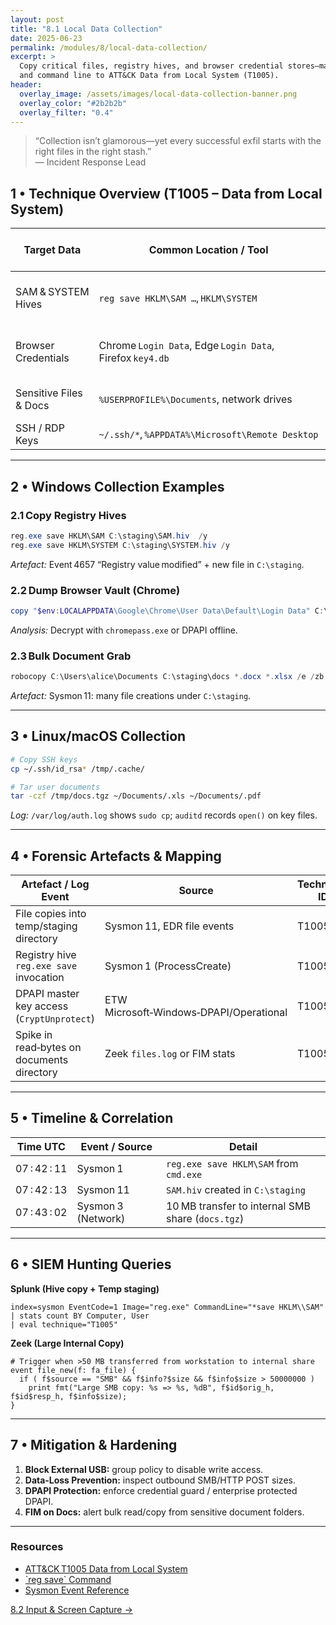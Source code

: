 ```yaml
---
layout: post
title: "8.1 Local Data Collection"
date: 2025-06-23
permalink: /modules/8/local-data-collection/
excerpt: >
  Copy critical files, registry hives, and browser credential stores—map every artefact
  and command line to ATT&CK Data from Local System (T1005).
header:
  overlay_image: /assets/images/local-data-collection-banner.png
  overlay_color: "#2b2b2b"
  overlay_filter: "0.4"
---
```


> “Collection isn’t glamorous—yet every successful exfil starts with the right files in the right stash.”  
> — Incident Response Lead

## 1 • Technique Overview (T1005 – Data from Local System)

| Target Data               | Common Location / Tool                             | Why Attackers Want It                     |
|---------------------------|----------------------------------------------------|-------------------------------------------|
| SAM & SYSTEM Hives        | `reg save HKLM\SAM …`, `HKLM\SYSTEM`               | Password hashes for offline cracking      |
| Browser Credentials       | Chrome `Login Data`, Edge `Login Data`, Firefox `key4.db` | Re‑useable web creds & MFA cookies |
| Sensitive Files & Docs    | `%USERPROFILE%\Documents`, network drives          | IP theft or business disruption           |
| SSH / RDP Keys            | `~/.ssh/*`, `%APPDATA%\Microsoft\Remote Desktop`    | Lateral movement                          |

---

## 2 • Windows Collection Examples

### 2.1 Copy Registry Hives
```powershell
reg.exe save HKLM\SAM C:\staging\SAM.hiv  /y
reg.exe save HKLM\SYSTEM C:\staging\SYSTEM.hiv /y
```
*Artefact:* Event 4657 “Registry value modified” + new file in `C:\staging`.

### 2.2 Dump Browser Vault (Chrome)
```powershell
copy "$env:LOCALAPPDATA\Google\Chrome\User Data\Default\Login Data" C:\staging\
```
*Analysis:* Decrypt with `chromepass.exe` or DPAPI offline.

### 2.3 Bulk Document Grab
```powershell
robocopy C:\Users\alice\Documents C:\staging\docs *.docx *.xlsx /e /zb /r:1 /w:1
```
*Artefact:* Sysmon 11: many file creations under `C:\staging`.

---

## 3 • Linux/macOS Collection

```bash
# Copy SSH keys
cp ~/.ssh/id_rsa* /tmp/.cache/

# Tar user documents
tar -czf /tmp/docs.tgz ~/Documents/.xls ~/Documents/.pdf
```
*Log:* `/var/log/auth.log` shows `sudo cp`; `auditd` records `open()` on key files.

---

## 4 • Forensic Artefacts & Mapping

| Artefact / Log Event                        | Source                               | Technique ID |
|---------------------------------------------|--------------------------------------|--------------|
| File copies into temp/staging directory     | Sysmon 11, EDR file events           | T1005        |
| Registry hive `reg.exe save` invocation     | Sysmon 1 (ProcessCreate)             | T1005        |
| DPAPI master key access (`CryptUnprotect`)  | ETW Microsoft‑Windows‑DPAPI/Operational | T1005        |
| Spike in read‑bytes on documents directory  | Zeek `files.log` or FIM stats        | T1005        |

---

## 5 • Timeline & Correlation

| Time UTC         | Event / Source           | Detail                                             |
|------------------|--------------------------|----------------------------------------------------|
| 07 : 42 : 11     | Sysmon 1                 | `reg.exe save HKLM\SAM` from `cmd.exe`             |
| 07 : 42 : 13     | Sysmon 11                | `SAM.hiv` created in `C:\staging`                  |
| 07 : 43 : 02     | Sysmon 3 (Network)       | 10 MB transfer to internal SMB share (`docs.tgz`)  |

---

## 6 • SIEM Hunting Queries

**Splunk (Hive copy + Temp staging)**
```splunk
index=sysmon EventCode=1 Image="reg.exe" CommandLine="*save HKLM\\SAM"
| stats count BY Computer, User
| eval technique="T1005"
```

**Zeek (Large Internal Copy)**
```zeek
# Trigger when >50 MB transferred from workstation to internal share
event file_new(f: fa_file) {
  if ( f$source == "SMB" && f$info?$size && f$info$size > 50000000 )
    print fmt("Large SMB copy: %s => %s, %dB", f$id$orig_h, f$id$resp_h, f$info$size);
}
```

---

## 7 • Mitigation & Hardening

1. **Block External USB:** group policy to disable write access.  
2. **Data‑Loss Prevention:** inspect outbound SMB/HTTP POST sizes.  
3. **DPAPI Protection:** enforce credential guard / enterprise protected DPAPI.  
4. **FIM on Docs:** alert bulk read/copy from sensitive document folders.

---

<div class="post-resources container">
  <h3>Resources</h3>
  <ul>
    <li><a href="https://attack.mitre.org/techniques/T1005/" target="_blank">ATT&CK T1005 Data from Local System</a></li>
    <li><a href="https://learn.microsoft.com/windows-server/administration/windows-commands/reg-save" target="_blank">`reg save` Command</a></li>
    <li><a href="https://docs.microsoft.com/sysinternals/downloads/sysmon" target="_blank">Sysmon Event Reference</a></li>
  </ul>
</div>

<a href="{{ site.baseurl }}/modules/8/input-screen-capture/" class="next-link">8.2 Input & Screen Capture →</a>